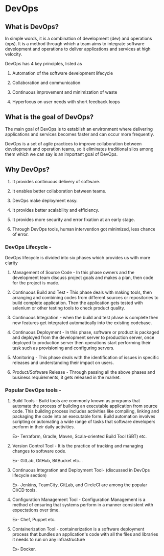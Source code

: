 # DevOps

## What is DevOps?

In simple words, it is a combination of development (dev) and operations (ops). It is a method through which a team aims to integrate software development and operations to deliver applications and services at high velocity.

DevOps has 4 key principles, listed as

1.  Automation of the software development lifecycle
    
2.  Collaboration and communication
    
3.  Continuous improvement and minimization of waste
    
4.  Hyperfocus on user needs with short feedback loops
    

## What is the goal of DevOps?

The main goal of DevOps is to establish an environment where delivering applications and services becomes faster and can occur more frequently.

DevOps is a set of agile practices to improve collaboration between development and operation teams, so it eliminates traditional silos among them which we can say is an important goal of DevOps.

## Why DevOps?

1.  It provides continuous delivery of software.
    
2.  It enables better collaboration between teams.
    
3.  DevOps make deployment easy.
    
4.  It provides better scalability and efficiency.
    
5.  It provides more security and error fixation at an early stage.
    
6.  Through DevOps tools, human intervention got minimized, less chance of error.
    

### DevOps Lifecycle -

DevOps lifecycle is divided into six phases which provides us with more clarity

1.  Management of Source Code - In this phase owners and the development team discuss project goals and makes a plan, then code for the project is made.
    
2.  Continuous Build and Test - This phase deals with making tools, then arranging and combining codes from different sources or repositories to build complete application. Then the application gets tested with selenium or other testing tools to check product quality.
    
3.  Continuous Integration - when the build and test phase is complete then new features get integrated automatically into the existing codebase.
    
4.  Continuous Deployment - In this phase, software or product is packaged and deployed from the development server to production server, once deployed to production server then operations start performing their task such as provisioning and configuring servers.
    
5.  Monitoring - This phase deals with the identification of issues in specific releases and understanding their impact on users.
    
6.  Product/Software Release - Through passing all the above phases and business requirements, it gets released in the market.
    

### Popular DevOps tools -

1.  Build Tools - Build tools are commonly known as programs that automate the process of building an executable application from source code. This building process includes activities like compiling, linking and packaging the code into an executable form. Build automation involves scripting or automating a wide range of tasks that software developers perform in their daily activities.
    
    Ex- Terraform, Gradle, Maven, Scala-oriented Build Tool (SBT) etc.
    
2.  Version Control Tool - It is the practice of tracking and managing changes to software code.
    
    Ex- GitLab, GitHub, BitBucket etc...
    
3.  Continuous Integration and Deployment Tool- (discussed in DevOps lifecycle section)
    
    Ex- Jenkins, TeamCity, GitLab, and CircleCI are among the popular CI/CD tools.
    
4.  Configuration Management Tool - Configuration Management is a method of ensuring that systems perform in a manner consistent with expectations over time.
    
    Ex- Chef, Puppet etc.
    
5.  Containerization Tool - containerization is a software deployment process that bundles an application's code with all the files and libraries it needs to run on any infrastructure
    
    Ex- Docker.